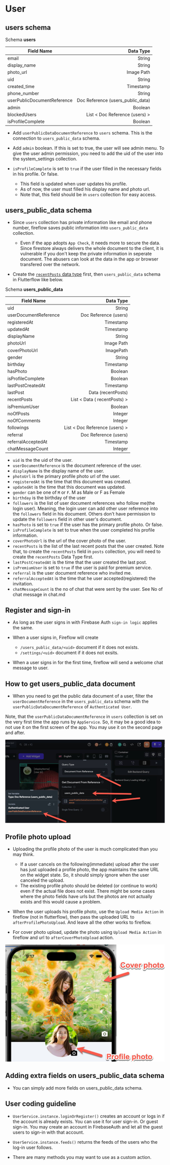 
# User

## users schema


Schema **users**

| Field Name | Data Type |
|------------|----------:|
| email | String |
| display_name | String |
| photo_url | Image Path |
| uid | String |
| created_time | Timestamp |
| phone_number | String |
| userPublicDocumentReference | Doc Reference (users_public_data) |
| admin | Boolean |
| blockedUsers | List < Doc Reference (users) > |
| isProfileComplete | Boolean |



- Add `userPublicDataDocumentReference` to `users` schema. This is the connection to `users_public_data` schema.

- Add `admin` boolean. If this is set to true, the user will see admin menu. To give the user admin permission, you need to add the uid of the user into the system_settings collection.


- `isProfileComplete` is set to `true` if the user filled in the necessary fields in his profile. Or false.
  - This field is updated when user updates his profile.
  - As of now, the user must filled his display name and photo url.
  - Note that, this field should be in `users` collection for easy access.



## users_public_data schema

- Since `users` collection has private information like email and phone number, fireflow saves public information into `users_public_data` collection.
  - Even if the app adopts `App Check`, it needs more to secure the data. Since firestore always delivers the whole document to the client, it is vulnerable if you don't keep the private information in seperate document. The abusers can look at the data in the app or browser transfered over the network.

- Create the [`recentPosts` data type](https://github.com/withcenter/fireflow/blob/main/etc/readme/flutterflow/en/forum.md) first, then `users_public_data` schema in Flutterflow like below.

Schema **users_public_data**

| Field Name | Data Type |
|------------|----------:|
| uid | String |
| userDocumentReference | Doc Reference (users) |
| registeredAt | Timestamp |
| updatedAt | Timestamp |
| displayName | String |
| photoUrl | Image Path |
| coverPhotoUrl | ImagePath |
| gender | String |
| birthday | Timestamp |
| hasPhoto | Boolean |
| isProfileComplete | Boolean |
| lastPostCreatedAt | Timestamp |
| lastPost | Data (recentPosts) |
| recentPosts | List < Data ( recentPosts) > |
| isPremiumUser | Boolean |
| noOfPosts | Integer |
| noOfComments | Integer |
| followings | List < Doc Reference (users) > |
| referral | Doc Reference (users) |
| referralAcceptedAt | Timestamp |
| chatMessageCount | Integer |


- `uid` is the the uid of the user.
- `userDocumentReference` is the document reference of the user.
- `displayName` is the display name of the user.
- `photoUrl` is the primary profile photo url of the user.
- `registeredAt` is the time that this document was created.
- `updatedAt` is the time that this document was updated.
- `gender` can be one of `M` or `F`. M as Male or F as Female
- `birthday` is the birthday of the user
- `followers` is the list of user document references who follow me(the login user).
  Meaning, the login user can add other user reference into the `followers` field in his document. Others don't have permission to update the `followers` field in other user's document.
- `hasPhoto` is set to `true` if the user has the primary profile photo. Or false.
- `isProfileComplete` is set to true when the user completed his profile information.
- `coverPhotoUrl` is the url of the cover photo of the user.
- `recentPosts` is the list of the last recent posts that the user created. Note that, to create the `recentPosts` field in `posts` collection, you will need to create the `recentPosts` Data Type first.
- `lastPostCreatedAt` is the time that the user created the last post.
- `isPremiumUser` is set to `true` if the user is paid for premium service.
- `referral` is the user document reference who invited me.
- `referralAcceptedAt` is the time that he user accepted(registered) the invitation.
- `chatMessageCount` is the no of chat that were sent by the user. See No of chat message in chat.md

## Register and sign-in

- As long as the user signs in with Firebase Auth `sign-in logic` applies the same.

- When a user signs in, Fireflow will create
  - `/users_public_data/<uid>` document if it does not exists.
  - `/settings/<uid>` document if it does not exsits.

- When a user signs in for the first time, fireflow will send a welcome chat message to user.


## How to get users_public_data document


- When you need to get the public data document of a user, filter the `userDocumentReference` in the `users_public_data` schema with the `userPublicDataDocumentReference` of `Authenticated User`.

Note, that the `userPublicDataDocumentReference` in `users` collection is set on the very first time the app runs by `AppService`. So, it may be a good idea to not use it on the first screen of the app. You may use it on the second page and after.


![Image Link](https://github.com/withcenter/fireflow/blob/main/etc/readme/img/ff-get-user-pub-doc.jpg?raw=true "How to get user public data document")


## Profile photo upload

- Uploading the profile photo of the user is much complicated than you may think.
  - If a user cancels on the following(immediate) upload after the user has just uploaded a profile photo, the app maintains the same URL on the widget state. So, it should simply ignore when the user canceled the upload.
  - The existing profile photo should be deleted (or continue to work) even if the actual file does not exist. There might be some cases where the photo fields have urls but the photos are not actually exists and this would cause a problem.


- When the user uploads his profile photo, use the `Upload Media Action` in fireflow (not in flutterflow), then pass the uploaded URL to `afterProfilePhotoUpload`. And leave all the other works to fireflow.

- For cover photo upload, update the photo using `Upload Media Action` in fireflow and url to `afterCoverPhotoUpload` action.

![Image Link](https://github.com/withcenter/fireflow/blob/main/etc/readme/img/ff-photo.jpg?raw=true "User photo")


## Adding extra fields on users_public_data schema

- You can simply add more fields on users_public_data schema.


## User coding guideline

- `UserService.instance.loginOrRegister()` creates an account or logs in if the account is already exists. You can use it for user sign-in. Or guest sign-in. You may create an account in FirebaseAuth and let all the guest users to sign-in with that account.


- `UserService.instance.feeds()` returns the feeds of the users who the log-in user follows.

- There are many methods you may want to use as a custom action.


